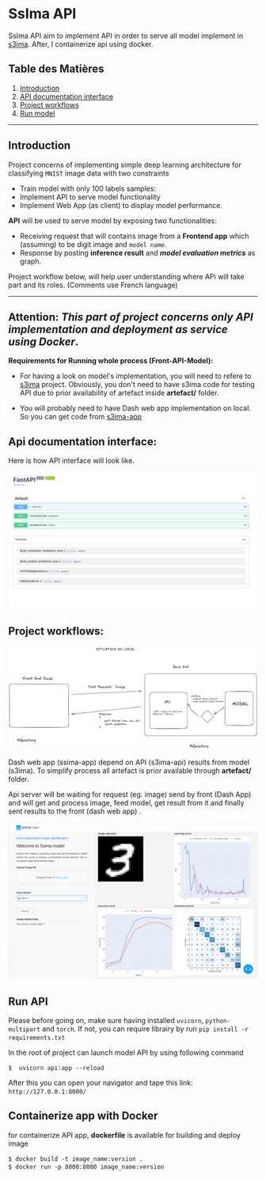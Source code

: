 # SsIma API
SsIma API aim to implement API in order to serve all model implement in [s3ima](https://github.com/goamegah/s3ima).
After, I containerize api using docker.

## Table des Matières

1. [Introduction](#introduction)
2. [API documentation interface](#api-documentation-interface)
2. [Project workflows](#project-workflows)
3. [Run model](#run-api)

---

## Introduction
Project concerns of implementing simple deep learning architecture
for classifying ```MNIST``` image data with two constraints
- Train model with only 100 labels samples:
- Implement API to serve model functionality
- Implement Web App (as client) to display model performance.

**API** will be used to serve model by exposing two functionalities:
- Receiving request that will contains image from a **Frontend app** 
which (assuming) to be digit image and ```model name```.
- Response by posting **inference result** and ***model evaluation metrics*** as graph.

Project workflow below, will help user understanding where APi will take part
and its roles. (Comments use French language)

---
**Attention:** _This part of project concerns only API implementation and deployment as service
using Docker_. 
---

**Requirements for Running whole process (Front-API-Model):**

- For having a look on model's implementation, you will need to refere to [s3ima](https://github.com/goamegah/s3ima)
project. Obviously, you don't need to have s3ima code for testing API due to prior availability of artefact inside 
**artefact/** folder.

- You will probably need to have Dash web app implementation on local. So you can get code 
from [s3ima-app](https://github.com/goamegah/ssima-app)


## Api documentation interface:

Here is how API interface will look like.

![Alt Text](documentation/fast_api_docs.png)


## Project workflows:

![Alt Text](documentation/local_arch.png)

Dash web app (ssima-app) depend on API (s3ima-api) results from model (s3ima). 
To simplify process all artefact is prior available through **artefact/** folder. 


Api server will be waiting for request (eg. image) send by front (Dash App) and 
will get and process image, feed model, get result from it and finally sent results 
to the front (dash web app) .

![Alt Text](documentation/dash_screen.png)


## Run API
Please before going on, make sure having installed ```uvicorn```, ```python-multipart``` and ```torch```.
If not, you can require librairy by run ```pip install -r requirements.txt```


In the root of project can launch model API by using following command

```shell
$  uvicorn api:app --reload
```

After this you can open your navigator and tape this link: ```http://127.0.0.1:8000/``` 


## Containerize app with Docker
for containerize API app, **dockerfile** is available for building and deploy image

```shell
$ docker build -t image_name:version .
$ docker run -p 8000:8000 image_name:version
```

